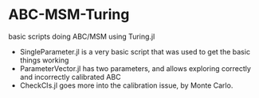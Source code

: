 # ABC-MSM-Turing
basic scripts doing ABC/MSM using Turing.jl

* SingleParameter.jl is a very basic script that was used to get the basic things working
* ParameterVector.jl has two parameters, and allows exploring correctly and incorrectly calibrated ABC
* CheckCIs.jl goes more into the calibration issue, by Monte Carlo.
